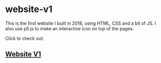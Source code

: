 # website-v1

This is the first website I built in 2018, using HTML, CSS and a bit of JS.
I also use p5.js to make an interactive icon on top of the pages.

Click to check out:

## [Website V1](https://farzadgo.github.io/v1)
